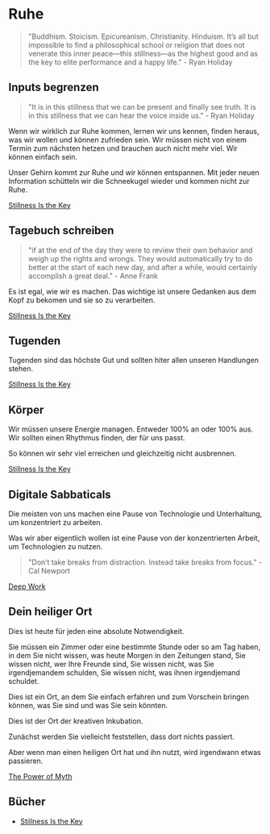 # Ruhe

> "Buddhism. Stoicism. Epicureanism. Christianity. Hinduism. It’s all but impossible to find a philosophical school or religion that does not venerate this inner peace—this stillness—as the highest good and as the key to elite performance and a happy life." - Ryan Holiday

## Inputs begrenzen

> "It is in this stillness that we can be present and finally see truth. It is in this stillness that we can hear the voice inside us." - Ryan Holiday

Wenn wir wirklich zur Ruhe kommen, lernen wir uns kennen, finden heraus, was wir wollen und können zufrieden sein. Wir müssen nicht von einem Termin zum nächsten hetzen und brauchen auch nicht mehr viel. Wir können einfach sein.

Unser Gehirn kommt zur Ruhe und wir können entspannen. Mit jeder neuen Information schütteln wir die Schneekugel wieder und kommen nicht zur Ruhe.

[Stillness Is the Key](https://www.goodreads.com/book/show/43582733-stillness-is-the-key)

## Tagebuch schreiben

> "if at the end of the day they were to review their own behavior and weigh up the rights and wrongs. They would automatically try to do better at the start of each new day, and after a while, would certainly accomplish a great deal." - Anne Frank

Es ist egal, wie wir es machen. Das wichtige ist unsere Gedanken aus dem Kopf zu bekomen und sie so zu verarbeiten.

[Stillness Is the Key](https://www.goodreads.com/book/show/43582733-stillness-is-the-key)

## Tugenden

Tugenden sind das höchste Gut und sollten hiter allen unseren Handlungen stehen.

[Stillness Is the Key](https://www.goodreads.com/book/show/43582733-stillness-is-the-key)

## Körper

Wir müssen unsere Energie managen. Entweder 100% an oder 100% aus. Wir sollten einen Rhythmus finden, der für uns passt.

So können wir sehr viel erreichen und gleichzeitig nicht ausbrennen.

[Stillness Is the Key](https://www.goodreads.com/book/show/43582733-stillness-is-the-key)

## Digitale Sabbaticals

Die meisten von uns machen eine Pause von Technologie und Unterhaltung, um konzentriert zu arbeiten.

Was wir aber eigentlich wollen ist eine Pause von der konzentrierten Arbeit, um Technologien zu nutzen.

> "Don’t take breaks from distraction. Instead take breaks from focus." - Cal Newport

[Deep Work](https://www.goodreads.com/book/show/25744928-deep-work)

## Dein heiliger Ort

Dies ist heute für jeden eine absolute Notwendigkeit. 

Sie müssen ein Zimmer oder eine bestimmte Stunde oder so am Tag haben, in dem Sie nicht wissen, was heute Morgen in den Zeitungen stand, Sie wissen nicht, wer Ihre Freunde sind, Sie wissen nicht, was Sie irgendjemandem schulden, Sie wissen nicht, was ihnen irgendjemand schuldet. 

Dies ist ein Ort, an dem Sie einfach erfahren und zum Vorschein bringen können, was Sie sind und was Sie sein könnten. 

Dies ist der Ort der kreativen Inkubation. 

Zunächst werden Sie vielleicht feststellen, dass dort nichts passiert. 

Aber wenn man einen heiligen Ort hat und ihn nutzt, wird irgendwann etwas passieren.

[The Power of Myth](https://www.goodreads.com/book/show/35519.The_Power_of_Myth)

## Bücher

- [Stillness Is the Key](https://www.goodreads.com/book/show/43582733-stillness-is-the-key)
